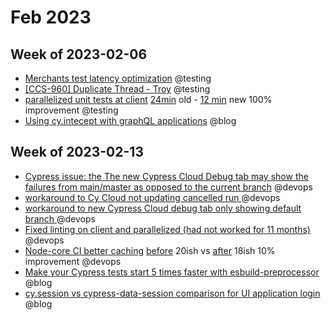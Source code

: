 # Feb 2023

## Week of 2023-02-06

* [Merchants test latency optimization](https://github.com/helloextend/client/pull/5681) @testing
* [[CCS-960] Duplicate Thread - Troy](https://github.com/helloextend/client/pull/5690) @testing
* [parallelized unit tests at client](https://github.com/helloextend/client/pull/5712) [24min](https://github.com/helloextend/client/actions/runs/4136570480) old - [12 min](https://github.com/helloextend/client/actions/runs/4145943867) new 100% improvement @testing
* [Using cy.intecept with graphQL applications](https://www.youtube.com/watch?v=Zp3YZqQY9do) @blog

## Week of 2023-02-13

* [Cypress issue: the The new Cypress Cloud Debug tab may show the failures from main/master as opposed to the current branch](https://github.com/cypress-io/cypress/issues/25783) @devops
* [workaround to Cy Cloud not updating cancelled run ](https://github.com/helloextend/gha-reusable-workflows/pull/222) @devops
* [workaround to new Cypress Cloud debug tab only showing default branch ](https://github.com/helloextend/gha-reusable-workflows/pull/223) @devops
* [Fixed linting on client and parallelized (had not worked for 11 months)](https://github.com/helloextend/client/pull/5716) @devops
* [Node-core CI better caching](https://github.com/helloextend/node-core/pull/14027) [before](https://github.com/helloextend/node-core/actions/runs/4186810557) 20ish vs [after](https://github.com/helloextend/node-core/actions/runs/4187133928) 18ish 10% improvement @devops
* [Make your Cypress tests start 5 times faster with esbuild-preprocessor](https://www.youtube.com/watch?v=Hc_3oLpayOY) @blog
* [cy.session vs cypress-data-session comparison for UI application login](https://www.youtube.com/watch?v=NT-Zjj0fQMQ) @blog

